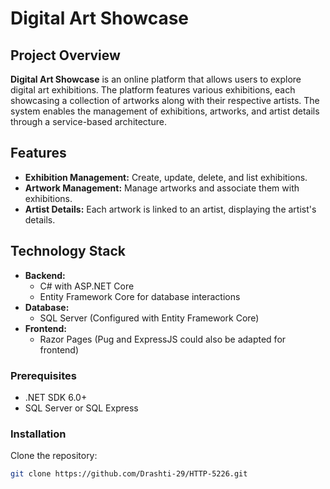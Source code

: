 # Digital Art Showcase
## Project Overview

**Digital Art Showcase** is an online platform that allows users to explore digital art exhibitions. The platform features various exhibitions, each showcasing a collection of artworks along with their respective artists. The system enables the management of exhibitions, artworks, and artist details through a service-based architecture.

## Features

- **Exhibition Management:** Create, update, delete, and list exhibitions.
- **Artwork Management:** Manage artworks and associate them with exhibitions.
- **Artist Details:** Each artwork is linked to an artist, displaying the artist's details.

## Technology Stack

- **Backend:**
  - C# with ASP.NET Core
  - Entity Framework Core for database interactions
- **Database:**
  - SQL Server (Configured with Entity Framework Core)
- **Frontend:**
  - Razor Pages (Pug and ExpressJS could also be adapted for frontend)

### Prerequisites

- .NET SDK 6.0+
- SQL Server or SQL Express

### Installation
Clone the repository:
   ```bash
   git clone https://github.com/Drashti-29/HTTP-5226.git
